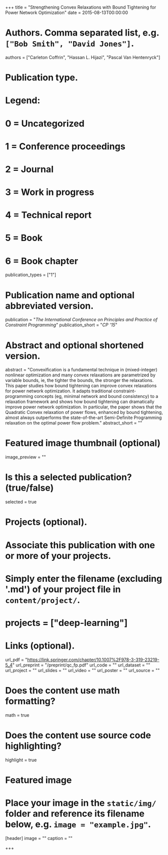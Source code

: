+++
title = "Strengthening Convex Relaxations with Bound Tightening for Power Network Optimization"
date = 2015-08-13T00:00:00

# Authors. Comma separated list, e.g. `["Bob Smith", "David Jones"]`.
authors = ["Carleton Coffrin", "Hassan L. Hijazi", "Pascal Van Hentenryck"]

# Publication type.
# Legend:
# 0 = Uncategorized
# 1 = Conference proceedings
# 2 = Journal
# 3 = Work in progress
# 4 = Technical report
# 5 = Book
# 6 = Book chapter
publication_types = ["1"]

# Publication name and optional abbreviated version.
publication = "*The International Conference on Principles and Practice of Constraint Programming*"
publication_short = "*CP '15*"

# Abstract and optional shortened version.
abstract = "Convexification is a fundamental technique in (mixed-integer) nonlinear optimization and many convex relaxations are parametrized by variable bounds, ie, the tighter the bounds, the stronger the relaxations. This paper studies how bound tightening can improve convex relaxations for power network optimization. It adapts traditional constraint-programming concepts (eg, minimal network and bound consistency) to a relaxation framework and shows how bound tightening can dramatically improve power network optimization. In particular, the paper shows that the Quadratic Convex relaxation of power flows, enhanced by bound tightening, almost always outperforms the state-of-the-art Semi-Definite Programming relaxation on the optimal power flow problem."
abstract_short = ""

# Featured image thumbnail (optional)
image_preview = ""

# Is this a selected publication? (true/false)
selected = true

# Projects (optional).
#   Associate this publication with one or more of your projects.
#   Simply enter the filename (excluding '.md') of your project file in `content/project/`.
# projects = ["deep-learning"]

# Links (optional).
url_pdf = "https://link.springer.com/chapter/10.1007%2F978-3-319-23219-5_4"
url_preprint = "/preprint/qc_fp.pdf"
url_code = ""
url_dataset = ""
url_project = ""
url_slides = ""
url_video = ""
url_poster = ""
url_source = ""

# Does the content use math formatting?
math = true

# Does the content use source code highlighting?
highlight = true

# Featured image
# Place your image in the `static/img/` folder and reference its filename below, e.g. `image = "example.jpg"`.
[header]
image = ""
caption = ""

+++


